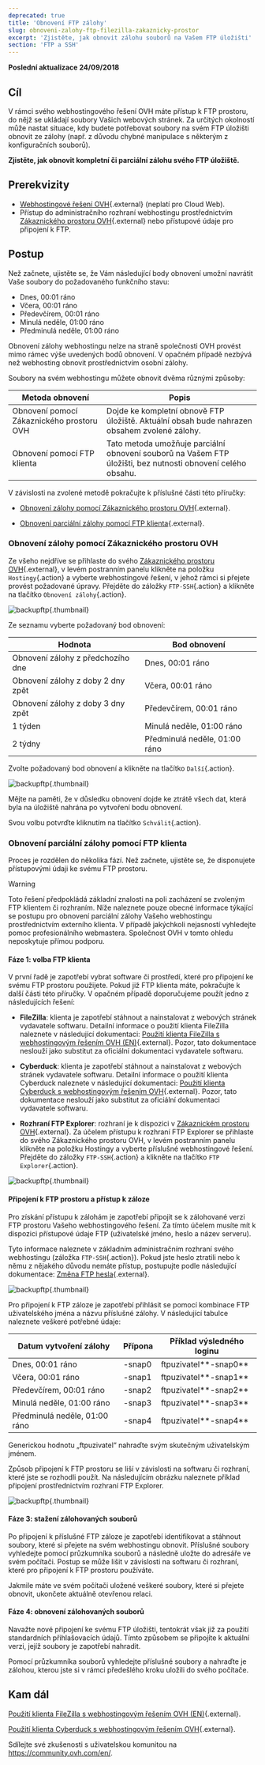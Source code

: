 ```yaml
---
deprecated: true
title: 'Obnovení FTP zálohy'
slug: obnoveni-zalohy-ftp-filezilla-zakaznicky-prostor
excerpt: 'Zjistěte, jak obnovit zálohu souborů na Vašem FTP úložišti'
section: 'FTP a SSH'
---
```


**Poslední aktualizace 24/09/2018**

## Cíl

V rámci svého webhostingového řešení OVH máte přístup k FTP prostoru, do nějž se ukládají soubory Vašich webových stránek. Za určitých okolností může nastat situace, kdy budete potřebovat soubory na svém FTP úložišti obnovit ze zálohy (např. z důvodu chybné manipulace s některým z konfiguračních souborů).

**Zjistěte, jak obnovit kompletní či parciální zálohu svého FTP úložiště.**

## Prerekvizity

- [Webhostingové řešení OVH](https://www.ovh.cz/webhosting/){.external} (neplatí pro Cloud Web).
- Přístup do administračního rozhraní webhostingu prostřednictvím [Zákaznického prostoru OVH](https://www.ovh.com/auth/?action=gotomanager){.external} nebo přístupové údaje pro připojení k FTP. 

## Postup

Než začnete, ujistěte se, že Vám následující body obnovení umožní navrátit Vaše soubory do požadovaného funkčního stavu:

- Dnes, 00:01 ráno
- Včera, 00:01 ráno
- Předevčírem, 00:01 ráno
- Minulá neděle, 01:00 ráno
- Předminulá neděle, 01:00 ráno

Obnovení zálohy webhostingu nelze na straně společnosti OVH provést mimo rámec výše uvedených bodů obnovení. V opačném případě nezbývá než webhosting obnovit prostřednictvím osobní zálohy. 

Soubory na svém webhostingu můžete obnovit dvěma různými způsoby:

|Metoda obnovení|Popis|
|---|---|
|Obnovení pomocí Zákaznického prostoru OVH|Dojde ke kompletní obnově FTP úložiště. Aktuální obsah bude nahrazen obsahem zvolené zálohy.|
|Obnovení pomocí FTP klienta|Tato metoda umožňuje parciální obnovení souborů na Vašem FTP úložišti, bez nutnosti obnovení celého obsahu. |

V závislosti na zvolené metodě pokračujte k příslušné části této příručky:

- [Obnovení zálohy pomocí Zákaznického prostoru OVH](https://docs.ovh.com/cz/cs/hosting/obnoveni-zalohy-ftp-filezilla-zakaznicky-prostor/#obnoveni-zalohy-pomoci-zakaznickeho-prostoru-ovh){.external}.

- [Obnovení parciální zálohy pomocí FTP klienta](https://docs.ovh.com/cz/cs/hosting/obnoveni-zalohy-ftp-filezilla-zakaznicky-prostor/#obnoveni-parcialni-zalohy-pomoci-ftp-klienta){.external}.

### Obnovení zálohy pomocí Zákaznického prostoru OVH

Ze všeho nejdříve se přihlaste do svého [Zákaznického prostoru OVH](https://www.ovh.com/auth/?action=gotomanager){.external}, v levém postranním panelu klikněte na položku `Hostingy`{.action} a vyberte webhostingové řešení, v jehož rámci si přejete provést požadované úpravy. Přejděte do záložky `FTP-SSH`{.action} a klikněte na tlačítko `Obnovení zálohy`{.action}.

![backupftp](images/backupftp-step1.png){.thumbnail}

Ze seznamu vyberte požadovaný bod obnovení:

|Hodnota|Bod obnovení|
|---|---|
|Obnovení zálohy z předchozího dne|Dnes, 00:01 ráno|
|Obnovení zálohy z doby 2 dny zpět|Včera, 00:01 ráno|
|Obnovení zálohy z doby 3 dny zpět|Předevčírem, 00:01 ráno|
|1 týden|Minulá neděle, 01:00 ráno|
|2 týdny|Předminulá neděle, 01:00 ráno|

Zvolte požadovaný bod obnovení a klikněte na tlačítko `Další`{.action}. 

![backupftp](images/backupftp-step2.png){.thumbnail}

Mějte na paměti, že v důsledku obnovení dojde ke ztrátě všech dat, která byla na úložiště nahrána po vytvoření bodu obnovení. 

Svou volbu potvrďte kliknutím na tlačítko `Schválit`{.action}.

### Obnovení parciální zálohy pomocí FTP klienta

Proces je rozdělen do několika fází. Než začnete, ujistěte se, že disponujete přístupovými údaji ke svému FTP prostoru. 

> [!warning]
>
> Toto řešení předpokládá základní znalosti na poli zacházení se zvoleným FTP klientem či rozhraním. Níže naleznete pouze obecné informace týkající se postupu pro obnovení parciální zálohy Vašeho webhostingu prostřednictvím externího klienta. V případě jakýchkoli nejasností vyhledejte pomoc profesionálního webmastera. Společnost OVH v tomto ohledu neposkytuje přímou podporu.
>

#### Fáze 1: volba FTP klienta

V první řadě je zapotřebí vybrat software či prostředí, které pro připojení ke svému FTP prostoru použijete. Pokud již FTP klienta máte, pokračujte k další části této příručky. V opačném případě doporučujeme použít jedno z následujících řešení:

- **FileZilla**: klienta je zapotřebí stáhnout a nainstalovat z webových stránek vydavatele softwaru. Detailní informace o použití klienta FileZilla naleznete v následující dokumentaci: [Použití klienta FileZilla s webhostingovým řešením OVH (EN)](https://docs.ovh.com/gb/en/hosting/web_hosting_filezilla_user_guide/){.external}. Pozor, tato dokumentace neslouží jako substitut za oficiální dokumentaci vydavatele softwaru.

- **Cyberduck**: klienta je zapotřebí stáhnout a nainstalovat z webových stránek vydavatele softwaru. Detailní informace o použití klienta Cyberduck naleznete v následující dokumentaci: [Použití klienta Cyberduck s webhostingovým řešením OVH](https://docs.ovh.com/cz/cs/hosting/webhosting_uzivatelska_prirucka_cyberduck_mac/){.external}. Pozor, tato dokumentace neslouží jako substitut za oficiální dokumentaci vydavatele softwaru.

- **Rozhraní FTP Explorer**: rozhraní je k dispozici v [Zákaznickém prostoru OVH](https://www.ovh.com/auth/?action=gotomanager){.external}. Za účelem přístupu k rozhraní FTP Explorer se přihlaste do svého Zákaznického prostoru OVH, v levém postranním panelu klikněte na položku Hostingy a vyberte příslušné  webhostingové řešení. Přejděte do záložky `FTP-SSH`{.action} a klikněte na tlačítko `FTP Explorer`{.action}.

![backupftp](images/backupftp-step3.png){.thumbnail}

#### Připojení k FTP prostoru a přístup k záloze

Pro získání přístupu k zálohám je zapotřebí připojit se k zálohované verzi FTP prostoru Vašeho webhostingového řešení. Za tímto účelem musíte mít k dispozici přístupové údaje FTP (uživatelské jméno, heslo a název serveru).

Tyto informace naleznete v základním administračním rozhraní svého webhostingu (záložka `FTP-SSH`{.action}). Pokud jste heslo ztratili nebo k němu z nějakého důvodu nemáte přístup, postupujte podle následující dokumentace: [Změna FTP hesla](https://docs.ovh.com/cz/cs/hosting/zmena-hesla-ftp/){.external}.

![backupftp](images/backupftp-step4.png){.thumbnail}

Pro připojení k FTP záloze je zapotřebí přihlásit se pomocí kombinace FTP uživatelského jména a názvu příslušné zálohy. V následující tabulce naleznete veškeré potřebné údaje:

|Datum vytvoření zálohy|Přípona|Příklad výsledného loginu|
|---|---|---|
|Dnes, 00:01 ráno|-snap0|ftpuzivatel**-snap0**|
|Včera, 00:01 ráno|-snap1|ftpuzivatel**-snap1**|
|Předevčírem, 00:01 ráno|-snap2|ftpuzivatel**-snap2**|
|Minulá neděle, 01:00 ráno|-snap3|ftpuzivatel**-snap3**|
|Předminulá neděle, 01:00 ráno|-snap4|ftpuzivatel**-snap4**|

Generickou hodnotu „ftpuzivatel“ nahraďte svým skutečným uživatelským jménem. 

Způsob připojení k FTP prostoru se liší v závislosti na softwaru či rozhraní, které jste se rozhodli použít. Na následujícím obrázku naleznete příklad připojení prostřednictvím rozhraní FTP Explorer.

![backupftp](images/backupftp-step5.png){.thumbnail}

#### Fáze 3: stažení zálohovaných souborů

Po připojení k příslušné FTP záloze je zapotřebí identifikovat a stáhnout soubory, které si přejete na svém webhostingu obnovit. Příslušné soubory vyhledejte pomocí průzkumníka souborů a následně uložte do adresáře ve svém počítači. Postup se může lišit v závislosti na softwaru či rozhraní, které pro připojení k FTP prostoru používáte.

Jakmile máte ve svém počítači uložené veškeré soubory, které si přejete obnovit, ukončete aktuálně otevřenou relaci.

#### Fáze 4: obnovení zálohovaných souborů

Navažte nové připojení ke svému FTP úložišti, tentokrát však již za použití standardních přihlašovacích údajů.  Tímto způsobem se připojíte k aktuální verzi, jejíž soubory je zapotřebí nahradit.

 Pomocí průzkumníka souborů vyhledejte příslušné soubory a nahraďte je zálohou, kterou jste si v rámci předešlého kroku uložili do svého počítače.

## Kam dál

[Použití klienta FileZilla s webhostingovým řešením OVH (EN)](https://docs.ovh.com/gb/en/hosting/web_hosting_filezilla_user_guide/){.external}.

[Použití klienta Cyberduck s webhostingovým řešením OVH](https://docs.ovh.com/cz/cs/hosting/webhosting_uzivatelska_prirucka_cyberduck_mac/){.external}.

Sdílejte své zkušenosti s uživatelskou komunitou na <https://community.ovh.com/en/>.